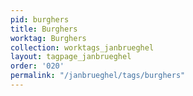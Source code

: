 ```yaml
---
pid: burghers
title: Burghers
worktag: Burghers
collection: worktags_janbrueghel
layout: tagpage_janbrueghel
order: '020'
permalink: "/janbrueghel/tags/burghers"
---
```

